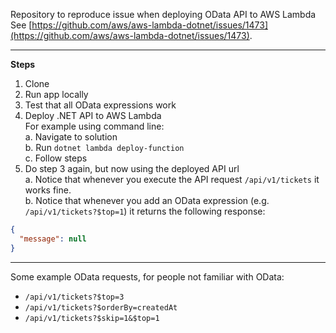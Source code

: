 Repository to reproduce issue when deploying OData API to AWS Lambda
See [https://github.com/aws/aws-lambda-dotnet/issues/1473](https://github.com/aws/aws-lambda-dotnet/issues/1473).

---
**Steps**
1. Clone
2. Run app locally  
3. Test that all OData expressions work
4. Deploy .NET API to AWS Lambda  
For example using command line:  
a. Navigate to solution  
b. Run `dotnet lambda deploy-function`  
c. Follow steps
5. Do step 3 again, but now using the deployed API url  
a. Notice that whenever you execute the API request `/api/v1/tickets` it works fine.  
b. Notice that whenever you add an OData expression (e.g. `/api/v1/tickets?$top=1`) it returns the following response:
```json
{
  "message": null
}
```
  
---
Some example OData requests, for people not familiar with OData:
- `/api/v1/tickets?$top=3`
- `/api/v1/tickets?$orderBy=createdAt`
- `/api/v1/tickets?$skip=1&$top=1`

